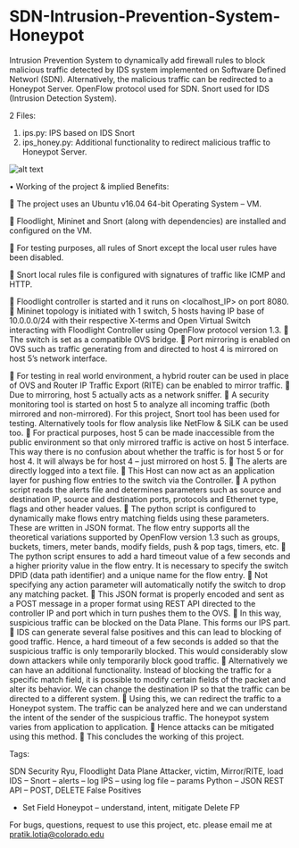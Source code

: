 # SDN-Intrusion-Prevention-System-Honeypot

Intrusion Prevention System to dynamically add firewall rules to block malicious traffic detected by IDS system implemented on 
Software Defined Networl (SDN). Alternatively, the malicious traffic can be redirected to a Honeypot Server. 
OpenFlow protocol used for SDN. Snort used for IDS (Intrusion Detection System).

2 Files:
1. ips.py: IPS based on IDS Snort
2. ips_honey.py: Additional functionality to redirect malicious traffic to Honeypot Server.

![alt text](https://github.com/pratiklotia/SDN-Intrusion-Prevention-System-Honeypot/blob/master/topology-sdn_ips_honey.png)

•	Working of the project & implied Benefits:

	The project uses an Ubuntu v16.04 64-bit Operating System – VM.

	Floodlight, Mininet and Snort (along with dependencies) are installed and configured on the VM.

	For testing purposes, all rules of Snort except the local user rules have been disabled.

	Snort local rules file is configured with signatures of traffic like ICMP and HTTP.

	Floodlight controller is started and it runs on <localhost_IP> on port 8080.
	Mininet topology is initiated with 1 switch, 5 hosts having IP base of 10.0.0.0/24 with their respective X-terms and Open Virtual Switch interacting with Floodlight Controller using OpenFlow protocol version 1.3.
	The switch is set as a compatible OVS bridge.
	Port mirroring is enabled on OVS such as traffic generating from and directed to host 4 is mirrored on host 5’s network interface.
 
	For testing in real world environment, a hybrid router can be used in place of OVS and Router IP Traffic Export (RITE) can be enabled to mirror traffic.
	Due to mirroring, host 5 actually acts as a network sniffer.
	A security monitoring tool is started on host 5 to analyze all incoming traffic (both mirrored and non-mirrored). For this project, Snort tool has been used for testing. Alternatively tools for flow analysis like NetFlow & SiLK can be used too.
	For practical purposes, host 5 can be made inaccessible from the public environment so that only mirrored traffic is active on host 5 interface. This way there is no confusion about whether the traffic is for host 5 or for host 4. It will always be for host 4 – just mirrored on host 5.
	The alerts are directly logged into a text file.
	This Host can now act as an application layer for pushing flow entries to the switch via the Controller.
	A python script reads the alerts file and determines parameters such as source and destination IP, source and destination ports, protocols and Ethernet type, flags and other header values.
	The python script is configured to dynamically make flows entry matching fields using these parameters. These are written in JSON format. The flow entry supports all the theoretical variations supported by OpenFlow version 1.3 such as groups, buckets, timers, meter bands, modify fields, push & pop tags, timers, etc.
	The python script ensures to add a hard timeout value of a few seconds and a higher priority value in the flow entry. It is necessary to specify the switch DPID (data path identifier) and a unique name for the flow entry.
	Not specifying any action parameter will automatically notify the switch to drop any matching packet.
	This JSON format is properly encoded and sent as a POST message in a proper format using REST API directed to the controller IP and port which in turn pushes them to the OVS.
	In this way, suspicious traffic can be blocked on the Data Plane. This forms our IPS part.
	IDS can generate several false positives and this can lead to blocking of good traffic. Hence, a hard timeout of a few seconds is added so that the suspicious traffic is only temporarily blocked. This would considerably slow down attackers while only temporarily block good traffic.
	Alternatively we can have an additional functionality. Instead of blocking the traffic for a specific match field, it is possible to modify certain fields of the packet and alter its behavior. We can change the destination IP so that the traffic can be directed to a different system.
	Using this, we can redirect the traffic to a Honeypot system. The traffic can be analyzed here and we can understand the intent of the sender of the suspicious traffic. The honeypot system varies from application to application.
	Hence attacks can be mitigated using this method.
	This concludes the working of this project.



Tags:

SDN Security
Ryu, Floodlight
Data Plane
Attacker, victim, Mirror/RITE, load
IDS – Snort – alerts – log
IPS – using log file – params
Python – JSON
REST API – POST, DELETE
False Positives
+ Set Field
Honeypot – understand, intent, mitigate
Delete FP


For bugs, questions, request to use this project, etc. please email me at pratik.lotia@colorado.edu
